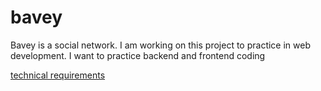 # bavey

Bavey is a social network. I am working on this project to practice in web development. 
I want to practice backend and frontend coding

[technical requirements](docs/technical_requirements.md)
